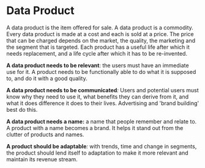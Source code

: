 # Data Product

A data product is the item offered for sale. A data product is a commodity. Every data product is made at a cost and each is sold at a price. The price that can be charged depends on the market, the quality, the marketing and the segment that is targeted. Each product has a useful life after which it needs replacement, and a life cycle after which it has to be re-invented.

**A data product needs to be relevant**: the users must have an immediate use for it. A product needs to be functionally able to do what it is supposed to, and do it with a good quality.

**A data product needs to be communicated**_:_ Users and potential users must know why they need to use it, what benefits they can derive from it, and what it does difference it does to their lives. Advertising and 'brand building' best do this.  
  
 **A data product needs a name:** a name that people remember and relate to. A product with a name becomes a brand. It helps it stand out from the clutter of products and names.  
  
**A product should be adaptable**_:_ with trends, time and change in segments, the product should lend itself to adaptation to make it more relevant and maintain its revenue stream.

